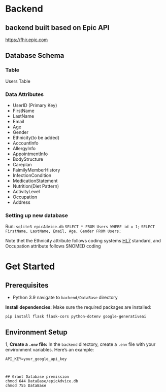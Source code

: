 # Backend

## backend built based on Epic API
https://fhir.epic.com

## Database Schema

### Table
Users Table

### Data Attributes
 - UserID (Primary Key)
 - FirstName
 - LastName
 - Email
 - Age
 - Gender
 - Ethnicity(to be added)
 - AccountInfo
 - AllergyInfo
 - AppointmentInfo
 - BodyStructure     
 - Careplan
 - FaimilyMemberHistory
 - InfectionCondition
 - MedicationStatement
 - Nutrition(Diet Pattern)
 - ActivityLevel 
 - Occupation                  
 - Address              

### Setting up new database
 Run: 
 `sqlite3 epicAdvice.db`
 `SELECT * FROM Users WHERE id = 1;`
 `SELECT FirstName, LastName, Email, Age, Gender FROM Users;`             
                                                          
                       
       

 Note thet the Ethnicity attribute follows coding systems [HL7](https://terminology.hl7.org/CodeSystem-v3-Ethnicity.html) standard, and Occupation attribute follows SNOMED coding


 # Get Started 
 ## Prerequisites
- Python 3.9 
 navigate to `backend/DataBase` directory

 **Install dependencies:**
    Make sure the required packages are installed:

    pip install flask flask-cors python-dotenv google-generativeai

## Environment Setup


1, **Create a `.env` file:**
   In the `backend` directory, create a `.env` file with your environment variables. Here’s an example:

   ```plaintext
   API_KEY=your_google_api_key



## Grant Database premission
chmod 644 DataBase/epicAdvice.db
chmod 755 DataBase




